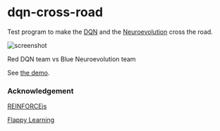 dqn-cross-road
======================
Test program to make
the [DQN](http://cs.stanford.edu/people/karpathy/reinforcejs/puckworld.html) and
the [Neuroevolution](http://www.scholarpedia.org/article/Neuroevolution)
cross the road.

![screenshot](https://abagames.github.io/dqn-cross-road/screenshot.gif)

Red DQN team vs Blue Neuroevolution team

See [the demo](https://abagames.github.io/dqn-cross-road/index.html).

### Acknowledgement

[REINFORCEjs](http://cs.stanford.edu/people/karpathy/reinforcejs/)

[Flappy Learning](https://github.com/xviniette/FlappyLearning)
